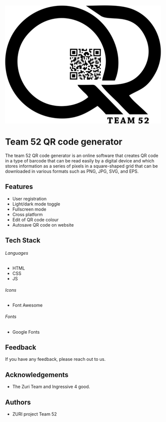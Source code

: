 
![Logo](logo\logo-black.png)
# Team 52 QR code generator

The team 52 QR code generator is an online software that creates QR code in a type of barcode that can be read easily by a digital device and which stores information as a series of pixels in a square-shaped grid that can be downloaded in various formats such as PNG, JPG, SVG, and EPS. 


## Features

- User registration 
- Light/dark mode toggle
- Fullscreen mode
- Cross platform
- Edit of QR code colour
- Autosave QR code on website

## Tech Stack

###### Languages
- HTML
- CSS
- JS

###### Icons
- Font Awesome

###### Fonts
- Google Fonts

## Feedback

If you have any feedback, please reach out to us.


## Acknowledgements

 - The Zuri Team and Ingressive 4 good.

## Authors

- ZURI project Team 52

